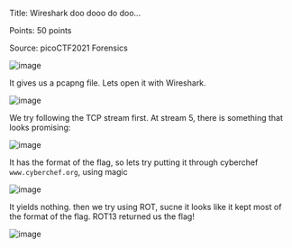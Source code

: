 Title: Wireshark doo dooo do doo...

Points: 50 points

Source: picoCTF2021 Forensics

![image](https://github.com/eugeneowh/picoCTF/assets/91729496/c92846df-c501-449c-86b9-898c396bd39e)

It gives us a pcapng file. Lets open it with Wireshark.

![image](https://github.com/eugeneowh/picoCTF/assets/91729496/bc868025-61fc-4cb2-b367-3f9cc8e2cb04)

We try following the TCP stream first. At stream 5, there is something that looks promising:

![image](https://github.com/eugeneowh/picoCTF/assets/91729496/221c1e7e-5e7e-4b27-82af-df9f37e9d91e)

It has the format of the flag, so lets try putting it through cyberchef `www.cyberchef.org`, using magic

![image](https://github.com/eugeneowh/picoCTF/assets/91729496/3f04331c-c785-4d63-9b11-681db0cbdaae)

It yields nothing. then we try using ROT, sucne it looks like it kept most of the format of the flag. ROT13 returned us the flag!

![image](https://github.com/eugeneowh/picoCTF/assets/91729496/1af3748f-5edf-4306-9dee-6a17c2489927)
